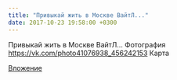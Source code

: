 ```yaml
---
title: "Привыкай жить в Москве ВайтЛ..."
date: 2017-10-23 19:58:00 +0300
---
```


Привыкай жить в Москве ВайтЛ...
Фотография
https://vk.com/photo41076938_456242153
Карта

[Вложение](https://vk.com/photo41076938_456242153)
